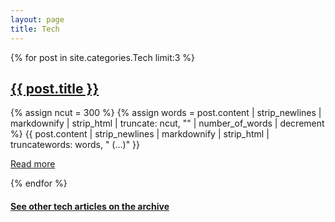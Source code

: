 ```yaml
---
layout: page
title: Tech
---
```


{% for post in site.categories.Tech limit:3 %}
  <article class="post">
    <h1 class="post-title-category">
      <a href="{{ site.baseurl }}{{ post.url }}">{{ post.title }}</a>
    </h1>
    {% assign ncut = 300 %}
    {% assign words = post.content | strip_newlines | markdownify | strip_html | truncate: ncut, "" | number_of_words | decrement %}
    {{ post.content | strip_newlines | markdownify | strip_html | truncatewords: words, " (...)" }}
    <p><a class="post-more" href="{{ post.url }}">Read more</a></p>
  </article>
{% endfor %}

<h4><a href="/archive#tech">See other tech articles on the archive</a></h4>
